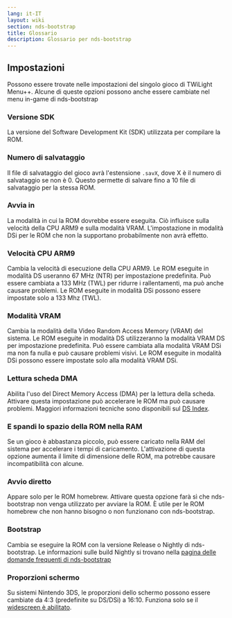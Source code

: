 ```yaml
---
lang: it-IT
layout: wiki
section: nds-bootstrap
title: Glossario
description: Glossario per nds-bootstrap
---
```


## Impostazioni
Possono essere trovate nelle impostazioni del singolo gioco di TWiLight Menu++. Alcune di queste opzioni possono anche essere cambiate nel menu in-game di nds-bootstrap

### Versione SDK
La versione del Software Development Kit (SDK) utilizzata per compilare la ROM.

### Numero di salvataggio
Il file di salvataggio del gioco avrà l'estensione `.savX`, dove X è il numero di salvataggio se non è 0. Questo permette di salvare fino a 10 file di salvataggio per la stessa ROM.

### Avvia in
La modalità in cui la ROM dovrebbe essere eseguita. Ciò influisce sulla velocità della CPU ARM9 e sulla modalità VRAM. L'impostazione in modalità DSi per le ROM che non la supportano probabilmente non avrà effetto.

### Velocità CPU ARM9
Cambia la velocità di esecuzione della CPU ARM9. Le ROM eseguite in modalità DS useranno 67 MHz (NTR) per impostazione predefinita. Può essere cambiata a 133 MHz (TWL) per ridurre i rallentamenti, ma può anche causare problemi. Le ROM eseguite in modalità DSi possono essere impostate solo a 133 Mhz (TWL).

### Modalità VRAM
Cambia la modalità della Video Random Access Memory (VRAM) del sistema. Le ROM eseguite in modalità DS utilizzeranno la modalità VRAM DS per impostazione predefinita. Può essere cambiata alla modalità VRAM DSi ma non fa nulla e può causare problemi visivi. Le ROM eseguite in modalità DSi possono essere impostate solo alla modalità VRAM DSi.

### Lettura scheda DMA
Abilita l'uso del Direct Memory Access (DMA) per la lettura della scheda. Attivare questa impostazione può accelerare le ROM ma può causare problemi. Maggiori informazioni tecniche sono disponibili sul [DS Index](https://wiki.ds-homebrew.com/ds-index/retail-roms#card-read-dma).

### E spandi lo spazio della ROM nella RAM
Se un gioco è abbastanza piccolo, può essere caricato nella RAM del sistema per accelerare i tempi di caricamento. L'attivazione di questa opzione aumenta il limite di dimensione delle ROM, ma potrebbe causare incompatibilità con alcune.

### Avvio diretto
Appare solo per le ROM homebrew. Attivare questa opzione farà sì che nds-bootstrap non venga utilizzato per avviare la ROM. È utile per le ROM homebrew che non hanno bisogno o non funzionano con nds-bootstrap.

### Bootstrap
Cambia se eseguire la ROM con la versione Release o Nightly di nds-bootstrap. Le informazioni sulle build Nightly si trovano nella [pagina delle domande frequenti di nds-bootstrap](https://wiki.ds-homebrew.com/nds-bootstrap/faq?faq=what-is-a-nightly-and-where-do-i-get-it)

### Proporzioni schermo
Su sistemi Nintendo 3DS, le proporzioni dello schermo possono essere cambiate da 4:3 (predefinite su DS/DSi) a 16:10. Funziona solo se il [widescreen è abilitato](https://wiki.ds-homebrew.com/twilightmenu/playing-in-widescreen).
